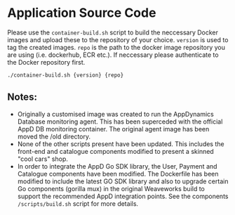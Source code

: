 # Application Source Code

Please use the `container-build.sh` script to build the neccessary Docker images and upload these to the repository of your choice.  `version` is used to tag the created images. `repo` is the path to the docker image repository you are using (i.e. dockerhub, ECR etc.).  If neccessary please authenticate to the Docker repository first.

```sh
./container-build.sh {version} {repo}
```

## Notes:
- Originally a customised image was created to run the AppDynamics Database monitoring agent.  This has been superceded with the official AppD DB monitoring container.  The original agent image has been moved the /old directory.
- None of the other scripts present have been updated. This includes the front-end and catalogue components modified to present a skinned "cool cars" shop.
- In order to integrate the AppD Go SDK library, the User, Payment and Catalogue components have been modified.  The Dockerfile has been modified to include the latest GO SDK library and also to upgrade certain Go components (gorilla mux) in the original Weaveworks build to support the recommended AppD integration points.  See the components `/scripts/build.sh` script for more details.
